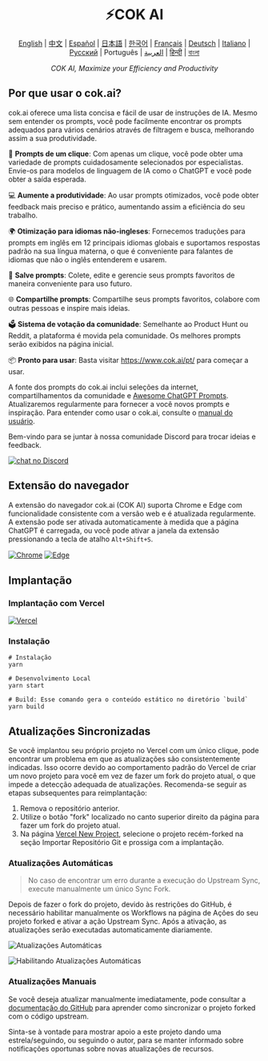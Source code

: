 <h1 align="center">
⚡️COK AI
</h1>
<p align="center">
    <a href="/README-en.md">English</a> | <a href="/README.md">中文</a> |
<a href="./README-es.md">Español</a> |
<a href="./README-ja.md">日本語</a> |
<a href="./README-ko.md">한국어</a> |
<a href="./README-fr.md">Français</a> |
<a href="./README-de.md">Deutsch</a> |
<a href="./README-it.md">Italiano</a> |
<a href="./README-ru.md">Русский</a> |
Português |
<a href="./README-ar.md">العربية</a> |
<a href="./README-hi.md">हिन्दी</a> |
<a href="./README-bn.md">বাংলা</a>
</p>
<p align="center">
    <em>COK AI, Maximize your Efficiency and Productivity</em>
</p>

## Por que usar o cok.ai?

cok.ai oferece uma lista concisa e fácil de usar de instruções de IA. Mesmo sem entender os prompts, você pode facilmente encontrar os prompts adequados para vários cenários através de filtragem e busca, melhorando assim a sua produtividade.

🚀 **Prompts de um clique**: Com apenas um clique, você pode obter uma variedade de prompts cuidadosamente selecionados por especialistas. Envie-os para modelos de linguagem de IA como o ChatGPT e você pode obter a saída esperada.

💻 **Aumente a produtividade**: Ao usar prompts otimizados, você pode obter feedback mais preciso e prático, aumentando assim a eficiência do seu trabalho.

🌍 **Otimização para idiomas não-ingleses**: Fornecemos traduções para prompts em inglês em 12 principais idiomas globais e suportamos respostas padrão na sua língua materna, o que é conveniente para falantes de idiomas que não o inglês entenderem e usarem.

💾 **Salve prompts**: Colete, edite e gerencie seus prompts favoritos de maneira conveniente para uso futuro.

🌐 **Compartilhe prompts**: Compartilhe seus prompts favoritos, colabore com outras pessoas e inspire mais ideias.

🗳️ **Sistema de votação da comunidade**: Semelhante ao Product Hunt ou Reddit, a plataforma é movida pela comunidade. Os melhores prompts serão exibidos na página inicial.

📦 **Pronto para usar**: Basta visitar <https://www.cok.ai/pt/> para começar a usar.

A fonte dos prompts do cok.ai inclui seleções da internet, compartilhamentos da comunidade e [Awesome ChatGPT Prompts](https://github.com/f/awesome-chatgpt-prompts). Atualizaremos regularmente para fornecer a você novos prompts e inspiração. Para entender como usar o cok.ai, consulte o [manual do usuário](https://www.cok.ai/pt/docs/guides/getting-started).

Bem-vindo para se juntar à nossa comunidade Discord para trocar ideias e feedback.

<a href="https://discord.gg/PZTQfJ4GjX">
   <img src="https://img.shields.io/discord/1048780149899939881?color=%2385c8c8&label=Discord&logo=discord&style=for-the-badge" alt="chat no Discord" />
</a>

## Extensão do navegador

A extensão do navegador cok.ai (COK AI) suporta Chrome e Edge com funcionalidade consistente com a versão web e é atualizada regularmente. A extensão pode ser ativada automaticamente à medida que a página ChatGPT é carregada, ou você pode ativar a janela da extensão pressionando a tecla de atalho `Alt+Shift+S`.

<a href="https://chrome.google.com/webstore/detail/cok.ai/blcgeoojgdpodnmnhfpohphdhfncblnj">
  <img src="https://img.newzone.top/2023-06-05-12-28-49.png?imageMogr2/format/webp"  alt="Chrome" valign="middle" /></a>

<a href="https://microsoftedge.microsoft.com/addons/detail/cok.ai/hnggpalhfjmdhhmgfjpmhlfilnbmjoin">
  <img src="https://img.newzone.top/2023-06-05-12-26-20.png?imageMogr2/format/webp" alt="Edge" valign="middle" /></a>

## Implantação

### Implantação com Vercel

[![Vercel](https://vercel.com/button)](https://vercel.com/new/clone?repository-url=https%3A%2F%2Fgithub.com%2Fprivacyrepo%2Fcok.ai%2Ftree%2Fgh-pages)

### Instalação

```shell
# Instalação
yarn

# Desenvolvimento Local
yarn start

# Build: Esse comando gera o conteúdo estático no diretório `build`
yarn build
```

## Atualizações Sincronizadas

Se você implantou seu próprio projeto no Vercel com um único clique, pode encontrar um problema em que as atualizações são consistentemente indicadas. Isso ocorre devido ao comportamento padrão do Vercel de criar um novo projeto para você em vez de fazer um fork do projeto atual, o que impede a detecção adequada de atualizações. Recomenda-se seguir as etapas subsequentes para reimplantação:

1. Remova o repositório anterior.
2. Utilize o botão "fork" localizado no canto superior direito da página para fazer um fork do projeto atual.
3. Na página [Vercel New Project](https://vercel.com/new), selecione o projeto recém-forked na seção Importar Repositório Git e prossiga com a implantação.

### Atualizações Automáticas

> No caso de encontrar um erro durante a execução do Upstream Sync, execute manualmente um único Sync Fork.

Depois de fazer o fork do projeto, devido às restrições do GitHub, é necessário habilitar manualmente os Workflows na página de Ações do seu projeto forked e ativar a ação Upstream Sync. Após a ativação, as atualizações serão executadas automaticamente diariamente.

![Atualizações Automáticas](https://img.newzone.top/2023-05-19-11-57-59.png?imageMogr2/format/webp)

![Habilitando Atualizações Automáticas](https://img.newzone.top/2023-05-19-11-59-26.png?imageMogr2/format/webp)

### Atualizações Manuais

Se você deseja atualizar manualmente imediatamente, pode consultar a [documentação do GitHub](https://docs.github.com/pt/pull-requests/collaborating-with-pull-requests/working-with-forks/syncing-a-fork) para aprender como sincronizar o projeto forked com o código upstream.

Sinta-se à vontade para mostrar apoio a este projeto dando uma estrela/seguindo, ou seguindo o autor, para se manter informado sobre notificações oportunas sobre novas atualizações de recursos.
